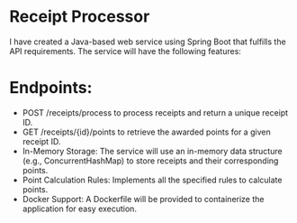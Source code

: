 # Receipt Processor
 I have created a Java-based web service using Spring Boot that fulfills the API requirements. The service will have the following features:

 # Endpoints:
   - POST /receipts/process to process receipts and return a unique receipt ID.
   - GET /receipts/{id}/points to retrieve the awarded points for a given receipt ID.
   - In-Memory Storage: The service will use an in-memory data structure (e.g., ConcurrentHashMap) to store receipts and their corresponding   points.
   - Point Calculation Rules: Implements all the specified rules to calculate points.
   - Docker Support: A Dockerfile will be provided to containerize the application for easy execution.
